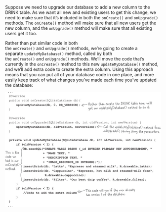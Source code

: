 Suppose we need to upgrade our database to add a new column to the DRINK table. As we want all new and existing users to get this change, we need to make sure that it’s included in both the `onCreate()` and `onUpgrade()` methods. The `onCreate()` method will make sure that all new users get the new column, and the `onUpgrade()` method will make sure that all existing users get it too.


Rather than put similar code in both the `onCreate()` and `onUpgrade()` methods, we’re going to create a separate `updateMyDatabase()` method, called by both the `onCreate()` and `onUpgrade()` methods. We’ll move the code that’s currently in the `onCreate()` method to this new `updateMyDatabase()` method, and we’ll add extra code to create the extra column. Using this approach means that you can put all of your database code in one place, and more easily keep track of what changes you’ve made each time you’ve updated the database:


![](.guides/img/44.png)